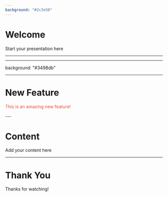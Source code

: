 ```yaml
---
background: "#2c3e50"
---
```


# Welcome

<p id="welcome-text">Start your presentation here</p>

---
---
background: "#3498db"

<style>
#feature-desc {
  color: #e74c3c;
}
</style>
---

# New Feature

<p id="feature-desc">This is an amazing new feature!</p>
---

# Content

<div id="main-content">
  Add your content here
</div>

---

# Thank You

<p id="thank-you">Thanks for watching!</p>
